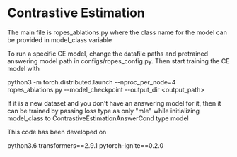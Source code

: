 # Contrastive Estimation

The main file is ropes_ablations.py where the class name for the model can be provided in model_class variable

To run a specific CE model, change the datafile paths and pretrained answering model path in configs/ropes_config.py.
Then start training the CE model with

python3 -m torch.distributed.launch --nproc_per_node=4 ropes_ablations.py --model_checkpoint <pretrained answering model path> --output_dir <output_path>

If it is a new dataset and you don't have an answering model for it, then it can be trained by passing loss type as only "mle" while initializing model_class to ContrastiveEstimationAnswerCond type model

This code has been developed on

python3.6 transformers==2.9.1 pytorch-ignite==0.2.0
